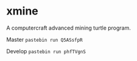 # xmine
A computercraft advanced mining turtle program.

Master `pastebin run Q5ASsfpR`

Develop `pastebin run phfTVgnS`
